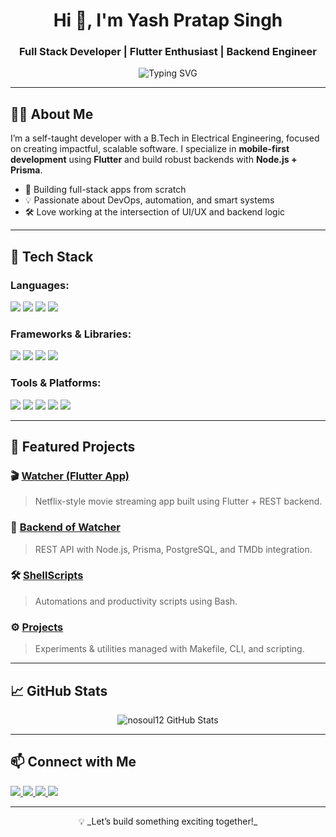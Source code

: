 <h1 align="center">Hi 👋, I'm Yash Pratap Singh</h1>
<h3 align="center">Full Stack Developer | Flutter Enthusiast | Backend Engineer</h3>

<p align="center">
  <img src="https://readme-typing-svg.herokuapp.com?font=Fira+Code&duration=3000&pause=1000&color=00F7FF&center=true&vCenter=true&width=435&lines=Building+Flutter+Apps+%F0%9F%93%B1;Node.js+%2B+Prisma+Backend+Engineer;Loves+Clean+UIs+%26+Scalable+Code" alt="Typing SVG" />
</p>

---

## 👨‍💻 About Me

I’m a self-taught developer with a B.Tech in Electrical Engineering, focused on creating impactful, scalable software. I specialize in **mobile-first development** using **Flutter** and build robust backends with **Node.js + Prisma**.

- 🚀 Building full-stack apps from scratch
- 💡 Passionate about DevOps, automation, and smart systems
- 🛠️ Love working at the intersection of UI/UX and backend logic

---

## 💼 Tech Stack

<h3 align="left">Languages:</h3>
<p align="left">
  <img src="https://img.shields.io/badge/Dart-0175C2?style=for-the-badge&logo=dart&logoColor=white"/>
  <img src="https://img.shields.io/badge/JavaScript-F7DF1E?style=for-the-badge&logo=javascript&logoColor=black"/>
  <img src="https://img.shields.io/badge/C++-00599C?style=for-the-badge&logo=c%2B%2B&logoColor=white"/>
  <img src="https://img.shields.io/badge/Shell-121011?style=for-the-badge&logo=gnu-bash&logoColor=white"/>
</p>

<h3 align="left">Frameworks & Libraries:</h3>
<p align="left">
  <img src="https://img.shields.io/badge/Flutter-02569B?style=for-the-badge&logo=flutter&logoColor=white"/>
  <img src="https://img.shields.io/badge/Node.js-339933?style=for-the-badge&logo=node.js&logoColor=white"/>
  <img src="https://img.shields.io/badge/Express.js-000000?style=for-the-badge&logo=express&logoColor=white"/>
  <img src="https://img.shields.io/badge/Prisma-2D3748?style=for-the-badge&logo=prisma&logoColor=white"/>
</p>

<h3 align="left">Tools & Platforms:</h3>
<p align="left">
  <img src="https://img.shields.io/badge/PostgreSQL-336791?style=for-the-badge&logo=postgresql&logoColor=white"/>
  <img src="https://img.shields.io/badge/GitHub-181717?style=for-the-badge&logo=github&logoColor=white"/>
  <img src="https://img.shields.io/badge/Docker-2496ED?style=for-the-badge&logo=docker&logoColor=white"/>
  <img src="https://img.shields.io/badge/Render-46E3B7?style=for-the-badge&logo=render&logoColor=black"/>
  <img src="https://img.shields.io/badge/Railway-0B0D0E?style=for-the-badge&logo=railway&logoColor=white"/>
</p>

---

## 🚀 Featured Projects

### 🎬 [Watcher (Flutter App)](https://watcherlix.netlify.app/)  
> Netflix-style movie streaming app built using Flutter + REST backend.

### 🔐 [Backend of Watcher](https://github.com/nosoul12/backendof-watchers)  
> REST API with Node.js, Prisma, PostgreSQL, and TMDb integration.

### 🛠️ [ShellScripts](https://github.com/nosoul12/shellScripts)  
> Automations and productivity scripts using Bash.

### ⚙️ [Projects](https://github.com/nosoul12/Projects)  
> Experiments & utilities managed with Makefile, CLI, and scripting.

---

## 📈 GitHub Stats

<p align="center">
  <img src="https://github-readme-stats.vercel.app/api?username=nosoul12&show_icons=true&theme=radical" alt="nosoul12 GitHub Stats"/>
</p>

---

## 📫 Connect with Me

<p align="left">
  <a href="https://www.linkedin.com/in/yash-pratap-singh-8996aa248/" target="_blank">
    <img src="https://img.shields.io/badge/-LinkedIn-blue?style=for-the-badge&logo=linkedin&logoColor=white"/>
  </a>
  <a href="mailto:yashprataps.dev@gmail.com" target="_blank">
    <img src="https://img.shields.io/badge/-Email-red?style=for-the-badge&logo=gmail&logoColor=white"/>
  </a>
  <a href="https://leetcode.com/u/yash20369/" target="_blank">
    <img src="https://img.shields.io/badge/-LeetCode-FFA116?style=for-the-badge&logo=leetcode&logoColor=black"/>
  </a>
  <a href="https://github.com/nosoul12" target="_blank">
    <img src="https://img.shields.io/badge/-GitHub-000000?style=for-the-badge&logo=github&logoColor=white"/>
  </a>
</p>

---

<p align="center">
  💡 _Let’s build something exciting together!_  
</p>
